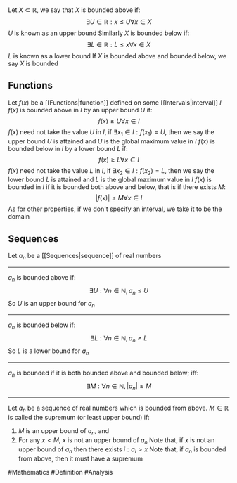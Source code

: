 Let $X\subset \mathbb{R}$, we say that $X$ is bounded above if:
$$
\exists U\in \mathbb{R}:x\leq U\forall x\in X
$$
$U$ is known as an upper bound
Similarly $X$ is bounded below if:
$$
\exists L\in \mathbb{R}:L\leq x\forall x\in X
$$
$L$ is known as a lower bound
If $X$ is bounded above and bounded below, we say $X$ is bounded
## Functions
Let $f(x)$ be a [[Functions|function]] defined on some [[Intervals|interval]] $I$
$f(x)$ is bounded above in $I$ by an upper bound $U$ if:
$$
f(x)\leq U\forall x\in I
$$
$f(x)$ need not take the value $U$ in $I$, if $\exists x_{1}\in I:f(x_{1})=U$, then we say the upper bound $U$ is attained and $U$ is the global maximum value in $I$
$f(x)$ is bounded below in $I$ by a lower bound $L$ if:
$$
f(x)\geq L\forall x\in I
$$
$f(x)$ need not take the value $L$ in $I$, if $\exists x_{2}\in I:f(x_{2})=L$, then we say the lower bound $L$ is attained and $L$ is the global maximum value in $I$
$f(x)$ is bounded in $I$ if it is bounded both above and below, that is if there exists $M$:
$$
|f(x)|\leq M\forall x\in  I
$$
As for other properties, if we don't specify an interval, we take it to be the domain
## Sequences
Let $a_{n}$ be a [[Sequences|sequence]] of real numbers
___
$a_{n}$ is bounded above if:
$$
\exists U:\forall n\in\mathbb{N},a_{n}\leq U
$$
So $U$ is an upper bound for $a_{n}$
___
$a_{n}$ is bounded below if:
$$
\exists L:\forall n\in\mathbb{N},a_{n}\geq L
$$
So $L$ is a lower bound for $a_{n}$
___
$a_{n}$ is bounded if it is both bounded above and bounded below; iff:
$$
\exists M:\forall n\in\mathbb{N},\left| a_{n} \right|\leq M
$$
___
Let $a_{n}$ be a sequence of real numbers which is bounded from above. $M\in\mathbb{R}$ is called the supremum (or least upper bound) if:
1. $M$ is an upper bound of $a_{n}$, and
2. For any $x<M$, $x$ is not an upper bound of $a_{n}$
Note that, if $x$ is not an upper bound of $a_{n}$ then there exists $i:a_{i}>x$
Note that, if $a_{n}$ is bounded from above, then it must have a supremum

#Mathematics #Definition #Analysis 